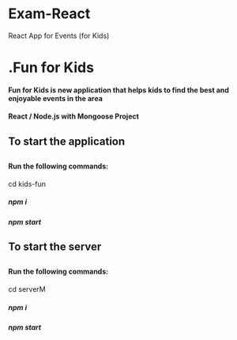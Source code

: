 # Exam-React
React App for Events (for Kids)

<h1>.Fun for Kids </h1>
<h4> Fun for Kids is new application that helps kids to find the best and enjoyable events in the area <h4>

React / Node.js with Mongoose Project


<h2>To start the application <h2>
<h4> Run the following commands:</h4>
  <p>cd kids-fun</p>
  <h5> npm i <h5>
  <h5>npm start</h5> 

<h2>To start the server<h2>
<h4>Run the following commands:</h4> 
   <p> cd serverM</p>
   <h5> npm i </h5>
 <h5> npm start </h5>
